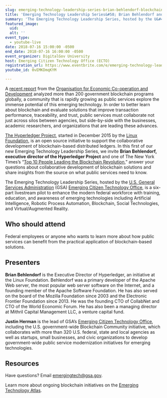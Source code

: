 ```yaml
---
slug: emerging-technology-leadership-series-brian-behlendorf-blockchain
title: 'Emerging Technology Leadership Series&#58; Brian Behlendorf and Blockchain'
summary: 'The Emerging Technology Leadership Series, hosted by the U&#46;S&#46; General Services Administration Emerging Citizen Technology Office, is a six-part livestream pilot to enhance the modern federal workforce with training, education and awareness of emerging technologies including Artificial Intelligence, Robotic Process Automation, Blockchain, Social Technologies and Virtual&#x2F;Augmented Reality&#46; '
featured_image: 
  uid: 
  alt: ''
event_type: 
  - youtube-live
date: 2018-07-16 15:00:00 -0500
end_date: 2018-07-16 16:00:00 -0500
event_organizer: DigitalGov University
host: Emerging Citizen Technology Office (ECTO) 
registration_url: https://www.eventbrite.com/e/emerging-technology-leadership-series-brian-behlendorf-and-blockchain-registration-47996835828
youtube_id: 0vEMKDmqKYM

---
```


A [recent report](https://oecd-opsi.org/new-opsi-guide-to-blockchain-in-the-public-sector/) from the [Organisation for Economic Co-operation and Development](https://oecd-opsi.org/) analyzed more than 200 government blockchain programs globally, a community that is rapidly growing as public services explore the immense potential of this emerging technology. In order to better learn about blockchain and evaluate solutions that improve transaction performance, traceability, and trust, public services must collaborate not just across silos between agencies, but side-by-side with the businesses, academic researchers, and organizations that are leading these advances.

[The Hyperledger Project](https://www.hyperledger.org/), started in December 2015 by the [Linux Foundation](https://www.linuxfoundation.org/), is an open source initiative to support the collaborative development of blockchain-based distributed ledgers. In this first of our new Emerging Technology Leadership Series, we invite **Brian Behlendorf, executive director of the Hyperledger Project** and one of The New York Times’s “[Top 10 People Leading the Blockchain Revolution](https://www.nytimes.com/2018/06/27/business/dealbook/blockchain-stars.html),” answer your questions about collaborative development of blockchain solutions and share insights from the source on what public services need to know.

The Emerging Technology Leadership Series, hosted by the [U.S. General Services Administration](https://www.gsa.gov/) (GSA) [Emerging Citizen Technology Office](https://emerging.digital.gov/), is a six-part livestream pilot to enhance the modern federal workforce with training, education, and awareness of emerging technologies including Artificial Intelligence, Robotic Process Automation, Blockchain, Social Technologies, and Virtual/Augmented Reality. 

## Who should attend

Federal employees or anyone who wants to learn more about how public services can benefit from the practical application of blockchain-based solutions. 

## Presenters

**Brian Behlendorf** is the Executive Director of Hyperledger, an initiative at the Linux Foundation. Behlendorf was a primary developer of the Apache Web server, the most popular web server software on the Internet, and a founding member of the Apache Software Foundation. He has also served on the board of the Mozilla Foundation since 2003 and the Electronic Frontier Foundation since 2013. He was the founding CTO of CollabNet and CTO of the World Economic Forum. He has also been a managing director at Mithril Capital Management LLC, a venture capital fund.

**Justin Herman** is the lead of GSA’s [Emerging Citizen Technology Office](https://emerging.digital.gov/), including the U.S. government-wide Blockchain Community initiative, which collaborates with more than 320 U.S. federal, state and local agencies as well as startups, small businesses, and civic organizations to develop government-wide public service modernization initiatives for emerging technologies.

## Resources

Have questions? Email [emergingtech@gsa.gov](mailto:emergingtech@gsa.gov).

Learn more about ongoing blockchain initiatives on the [Emerging Technology Atlas](https://emerging.digital.gov/).
